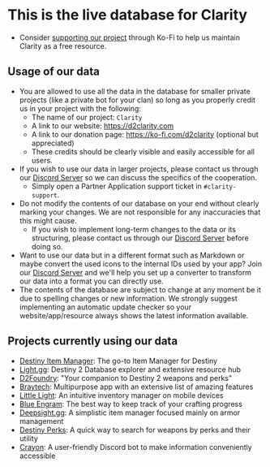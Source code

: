 # This is the live database for Clarity
- Consider [supporting our project](https://ko-fi.com/d2clarity) through Ko-Fi to help us maintain Clarity as a free resource.

## Usage of our data
- You are allowed to use all the data in the database for smaller private projects (like a private bot for your clan) so long as you properly credit us in your project with the following:
  - The name of our project: `Clarity`
  - A link to our website: <https://d2clarity.com>
  - A link to our donation page: <https://ko-fi.com/d2clarity> (optional but appreciated)
  - These credits should be clearly visible and easily accessible for all users.
- If you wish to use our data in larger projects, please contact us through our [Discord Server](https://url.d2clarity.com/discord) so we can discuss the specifics of the cooperation.
  - Simply open a Partner Application support ticket in `#clarity-support`.
- Do not modify the contents of our database on your end without clearly marking your changes. We are not responsible for any inaccuracies that this might cause.
  - If you wish to implement long-term changes to the data or its structuring, please contact us through our [Discord Server](https://url.d2clarity.com/discord) before doing so.
- Want to use our data but in a different format such as Markdown or maybe convert the used icons to the internal IDs used by your app? Join our [Discord Server](https://url.d2clarity.com/discord) and we'll help you set up a converter to transform our data into a format you can directly use.
- The contents of the database are subject to change at any moment be it due to spelling changes or new information. We strongly suggest implementing an automatic update checker so your website/app/resource always shows the latest information available.

## Projects currently using our data
- [Destiny Item Manager](https://dim.gg): The go-to Item Manager for Destiny
- [Light.gg](https://light.gg): Destiny 2 Database explorer and extensive resource hub
- [D2Foundry](https://d2foundry.gg): "Your companion to Destiny 2 weapons and perks"
- [Braytech](https://bray.tech): Multipurpose app with an extensive list of amazing features
- [Little Light](https://littlelight.club): An intuitive inventory manager on mobile devices
- [Blue Engram](https://engram.blue/crafting): The best way to keep track of your crafting progress
- [Deepsight.gg](https://deepsight.gg): A simplistic item manager focused mainly on armor management
- [Destiny Perks](https://destinyperks.com): A quick way to search for weapons by perks and their utility
- [Crayon](https://mijago.github.io/Crayon): A user-friendly Discord bot to make information conveniently accessible
